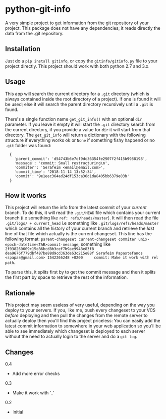 # python-git-info

A very simple project to get information from the git repository of your project.
This package does not have any dependencies; it reads directly the data from the
.git repository.

## Installation

Just do a `pip install gitinfo`, or copy the `gitinfo/gitinfo.py` file to your
project directly. This project should work with both python 2.7 and 3.x.

## Usage

This app will search the current directory for a `.git` directory (which is
always contained inside the root directory of a project). If one is found
it will be used; else it will search the parent directory recursively until a
`.git` is found.

There's a single function name `get_git_info()` with an optional `dir` parameter.
If you leave it empty it will start the `.git` directory search from the current directory,
if you provide a value for `dir` it will start from that directory. The `get_git_info`
will return a dictionary with the following structure if everything works ok or
`None` if something fishy happend or no `.git` folder was found:

```
  {
    'parent_commit': 'd54743b6e7cf9dc36354fe2907f2f415b9988198', 
    'message': 'commit: Small restructuring\n', 
    'commiter': 'Serafeim <email@email.com>', 
    'commit_time': '2018-11-14 13:52:34', 
    'commit': '9e1eec364ad24df153ca36d1da8405bb6379e03b'
  }
```

## How it works

This project will return the info from the latest commit of your *current* branch. To do this, it will read the `.git/HEAD` file which contains your current branch (i.e something like `ref: refs/heads/master`). It will then read the file `.git/logs/ + current_head` i.e something like `.git/logs/refs/heads/master` which contains all the history of your current branch and retrieve the *last* line of that file which actually is the current changeset. This line has the following format: `parent-changeset current-changeset commiter unix-epoch-datetime<TAB>commit-message`, something like `2f038260609c15e86bcd8b3cef7b9ae9948e83f8 dea9676f779dbf487be88d9cd363de63c215e88f Serafeim Papastefanos <spapas@gmail.com> 1542266248 +0200     commit: Make it work with rel path`. 

To parse this, it splits first by <TAB> to get the commit message and then it splits the first part by space to retrieve the rest of the information.

## Rationale

This project may seem useless of very useful, depending on the way you deploy to your servers. If you, like me, push every changeset to your VCS *before* deploying and then pull the changes from the remote server to actually deploy then you'll find this project priceless: You can easily add the latest commit information to somewhere in your web application so you'll be able to see immediately which changeset is deployed to each server without the need to actually login to the server and do a `git log`.

## Changes

0.4

* Add more error checks

0.3

* Make it work with '..'

0.2

* Initial

